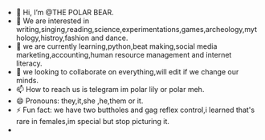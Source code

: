 - 👋 Hi, I’m @THE POLAR BEAR.
- 👀 We are interested in writing,singing,reading,science,experimentations,games,archeology,mythology,histroy,fashion and dance.
- 🌱 we are currently learning,python,beat making,social media marketing,accounting,human resource management and internet literacy.
- 💞️ we looking to collaborate on everything,will edit if we change our minds.
- 📫 How to reach us is telegram im polar lily or polar meh.
- 😄 Pronouns: they,it,she ,he,them or it.
- ⚡ Fun fact: we have two buttholes and gag reflex control,i learned that's rare in females,im special but stop picturing it.
-  
<!---
Elsielily/Elsielily is a ✨ special ✨ repository because its `README.md` (this file) appears on your GitHub profile.
You can click the Preview link to take a look at your changes.
--->
